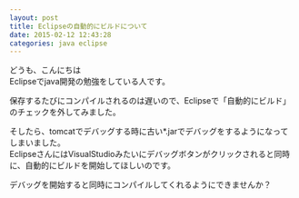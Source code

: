 ```yaml
---
layout: post
title: Eclipseの自動的にビルドについて
date: 2015-02-12 12:43:28
categories: java eclipse
---
```

<p>どうも、こんにちは<br>
Eclipseでjava開発の勉強をしている人です。</p>

<p>保存するたびにコンパイルされるのは遅いので、Eclipseで「自動的にビルド」のチェックを外してみました。</p>

<p>そしたら、tomcatでデバッグする時に古い*.jarでデバッグをするようになってしまいました。<br>
EclipseさんにはVisualStudioみたいにデバッグボタンがクリックされると同時に、自動的にビルドを開始してほしいのです。</p>

<p>デバッグを開始すると同時にコンパイルしてくれるようにできませんか？</p>
